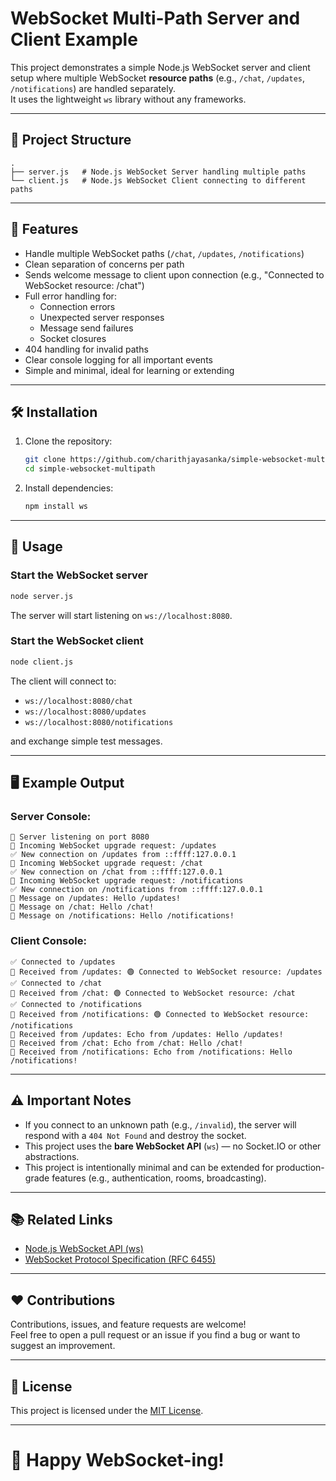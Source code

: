# WebSocket Multi-Path Server and Client Example

This project demonstrates a simple Node.js WebSocket server and client setup where multiple WebSocket **resource paths** (e.g., `/chat`, `/updates`, `/notifications`) are handled separately.  
It uses the lightweight `ws` library without any frameworks.

---

## 📂 Project Structure

```
.
├── server.js   # Node.js WebSocket Server handling multiple paths
└── client.js   # Node.js WebSocket Client connecting to different paths
```

---

## 🚀 Features

- Handle multiple WebSocket paths (`/chat`, `/updates`, `/notifications`)
- Clean separation of concerns per path
- Sends welcome message to client upon connection (e.g., "Connected to WebSocket resource: /chat")
- Full error handling for:
    - Connection errors
    - Unexpected server responses
    - Message send failures
    - Socket closures
- 404 handling for invalid paths
- Clear console logging for all important events
- Simple and minimal, ideal for learning or extending

---

## 🛠️ Installation

1. Clone the repository:

    ```bash
    git clone https://github.com/charithjayasanka/simple-websocket-multipath.git
    cd simple-websocket-multipath
    ```

2. Install dependencies:

    ```bash
    npm install ws
    ```

---

## 📜 Usage

### Start the WebSocket server

```bash
node server.js
```

The server will start listening on `ws://localhost:8080`.

### Start the WebSocket client

```bash
node client.js
```

The client will connect to:
- `ws://localhost:8080/chat`
- `ws://localhost:8080/updates`
- `ws://localhost:8080/notifications`

and exchange simple test messages.

---

## 🖥️ Example Output

### Server Console:

```
🚀 Server listening on port 8080
🔄 Incoming WebSocket upgrade request: /updates
✅ New connection on /updates from ::ffff:127.0.0.1
🔄 Incoming WebSocket upgrade request: /chat
✅ New connection on /chat from ::ffff:127.0.0.1
🔄 Incoming WebSocket upgrade request: /notifications
✅ New connection on /notifications from ::ffff:127.0.0.1
📩 Message on /updates: Hello /updates!
📩 Message on /chat: Hello /chat!
📩 Message on /notifications: Hello /notifications!
```

### Client Console:

```
✅ Connected to /updates
📩 Received from /updates: 🟢 Connected to WebSocket resource: /updates
✅ Connected to /chat
📩 Received from /chat: 🟢 Connected to WebSocket resource: /chat
✅ Connected to /notifications
📩 Received from /notifications: 🟢 Connected to WebSocket resource: /notifications
📩 Received from /updates: Echo from /updates: Hello /updates!
📩 Received from /chat: Echo from /chat: Hello /chat!
📩 Received from /notifications: Echo from /notifications: Hello /notifications!
```

---

## ⚠️ Important Notes

- If you connect to an unknown path (e.g., `/invalid`), the server will respond with a `404 Not Found` and destroy the socket.
- This project uses the **bare WebSocket API** (`ws`) — no Socket.IO or other abstractions.
- This project is intentionally minimal and can be extended for production-grade features (e.g., authentication, rooms, broadcasting).

---

## 📚 Related Links

- [Node.js WebSocket API (ws)](https://github.com/websockets/ws)
- [WebSocket Protocol Specification (RFC 6455)](https://datatracker.ietf.org/doc/html/rfc6455)

---

## ❤️ Contributions

Contributions, issues, and feature requests are welcome!  
Feel free to open a pull request or an issue if you find a bug or want to suggest an improvement.

---

## 📄 License

This project is licensed under the [MIT License](LICENSE).

---

# 🚀 Happy WebSocket-ing!
